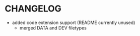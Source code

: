 # CHANGELOG

- added code extension support (README currently unused)
  - merged DATA and DEV filetypes
